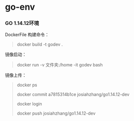 # go-env

### GO 1.14.12环境<br>

DockerFile 构建命令： 
>    docker build -t godev .

镜像启动： 
>    docker run -v 文件夹:/home -it godev bash

镜像上传：

>    docker ps
>    
>    docker commit a7815314b1ce josiahzhang/go1.14.12-dev
>    
>    docker login
>    
>    docker push josiahzhang/go1.14.12-dev
